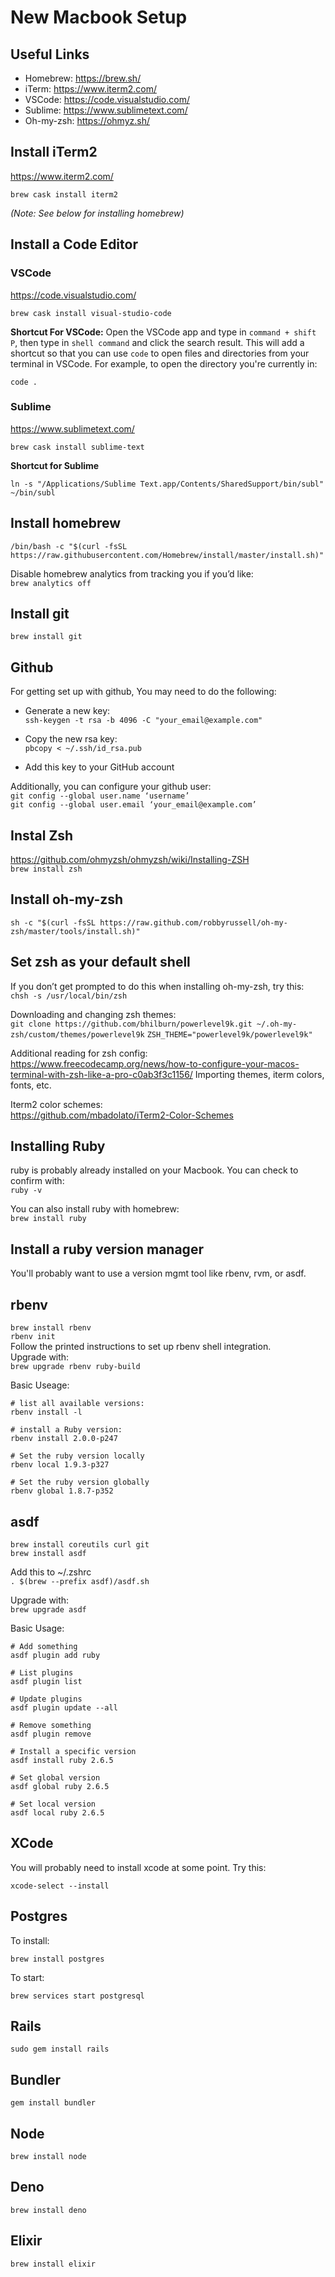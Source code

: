 # New Macbook Setup

## Useful Links
- Homebrew: https://brew.sh/
- iTerm: https://www.iterm2.com/
- VSCode: https://code.visualstudio.com/
- Sublime: https://www.sublimetext.com/
- Oh-my-zsh: https://ohmyz.sh/

## Install iTerm2
https://www.iterm2.com/  

```shell
brew cask install iterm2
```  

*(Note: See below for installing homebrew)*

## Install a Code Editor
### VSCode
https://code.visualstudio.com/

```shell
brew cask install visual-studio-code
```  

**Shortcut For VSCode:**
Open the VSCode app and type in `command + shift P`, then type in `shell command` and click the search result. This will add a shortcut so that you can use `code` to open files and directories from your terminal in VSCode. For example, to open the directory you're currently in:

```shell
code .
```  

### Sublime 
https://www.sublimetext.com/

```shell
brew cask install sublime-text
```  

**Shortcut for Sublime**
```shell
ln -s "/Applications/Sublime Text.app/Contents/SharedSupport/bin/subl" ~/bin/subl
```  

## Install homebrew
```/bin/bash -c "$(curl -fsSL https://raw.githubusercontent.com/Homebrew/install/master/install.sh)"```

Disable homebrew analytics from tracking you if you’d like:  
```brew analytics off```

## Install git  
```brew install git```


## Github
For getting set up with github, You may need to do the following:
- Generate a new key:  
```ssh-keygen -t rsa -b 4096 -C "your_email@example.com"```

- Copy the new rsa key:  
```pbcopy < ~/.ssh/id_rsa.pub```

- Add this key to your GitHub account

Additionally, you can configure your github user:  
```git config --global user.name ‘username’```  
```git config --global user.email ‘your_email@example.com’```

## Instal Zsh
https://github.com/ohmyzsh/ohmyzsh/wiki/Installing-ZSH  
```brew install zsh```

## Install oh-my-zsh
```sh -c "$(curl -fsSL https://raw.github.com/robbyrussell/oh-my-zsh/master/tools/install.sh)"```


## Set zsh as your default shell
If you don’t get prompted to do this when installing oh-my-zsh, try this:   
```chsh -s /usr/local/bin/zsh```

Downloading and changing zsh themes:  
```git clone https://github.com/bhilburn/powerlevel9k.git ~/.oh-my-zsh/custom/themes/powerlevel9k```
```ZSH_THEME="powerlevel9k/powerlevel9k"```


Additional reading for zsh config:  
https://www.freecodecamp.org/news/how-to-configure-your-macos-terminal-with-zsh-like-a-pro-c0ab3f3c1156/
Importing themes, iterm colors, fonts, etc.

Iterm2 color schemes:   
https://github.com/mbadolato/iTerm2-Color-Schemes

## Installing Ruby
ruby is probably already installed on your Macbook. You can check to confirm with:  
```ruby -v```

You can also install ruby with homebrew:  
```brew install ruby```

## Install a ruby version manager
You'll probably want to use a version mgmt tool like rbenv, rvm, or asdf.

## rbenv
```brew install rbenv```  
```rbenv init```  
Follow the printed instructions to set up rbenv shell integration.  
Upgrade with:  
```brew upgrade rbenv ruby-build```

Basic Useage:  
```shell
# list all available versions:
rbenv install -l

# install a Ruby version:
rbenv install 2.0.0-p247

# Set the ruby version locally
rbenv local 1.9.3-p327

# Set the ruby version globally
rbenv global 1.8.7-p352
```

## asdf
```brew install coreutils curl git```  
```brew install asdf```  

Add this to ~/.zshrc  
```. $(brew --prefix asdf)/asdf.sh```  

Upgrade with:  
```brew upgrade asdf```  

Basic Usage:  
```shell
# Add something
asdf plugin add ruby

# List plugins
asdf plugin list

# Update plugins
asdf plugin update --all

# Remove something
asdf plugin remove

# Install a specific version
asdf install ruby 2.6.5

# Set global version
asdf global ruby 2.6.5

# Set local version
asdf local ruby 2.6.5
```  

## XCode
You will probably need to install xcode at some point. Try this:
```shell
xcode-select --install
```  

## Postgres
To install:
```shell
brew install postgres
``` 

To start:
```shell
brew services start postgresql
```  


## Rails

```shell
sudo gem install rails
```

## Bundler

```shell
gem install bundler
```

## Node
```shell
brew install node
```  

## Deno
```shell
brew install deno
```  

## Elixir
```shell
brew install elixir
```  
